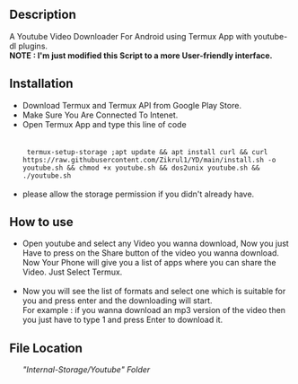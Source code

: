 <h2>Description</h2>

A Youtube Video Downloader For Android using Termux App with youtube-dl plugins.
<br />
<b> NOTE : I'm just modified this Script to a more User-friendly interface.</b>


<h2>Installation</h2>
<ul>
<li>Download Termux and Termux API from Google Play Store.</li>
<li>Make Sure You Are Connected To Intenet.</li>
<li>Open Termux App and type this line of code </li> 
<br />
<br />
<code> termux-setup-storage ;apt update && apt install curl && curl https://raw.githubusercontent.com/Zikrul1/YD/main/install.sh -o youtube.sh && chmod +x youtube.sh && dos2unix youtube.sh && ./youtube.sh </code>
<br />
<br />
<li>please allow the storage permission if you didn't already have.</li>
</ul>

<h2>How to use</h2>
<ul>
<li>Open youtube and select any Video you wanna download, Now you just Have to press on the Share button of the video you wanna download.
<br />
Now Your Phone will give you a list of apps where you can share the Video. Just Select Termux.</li>
<br />
<li>Now you will see the list of formats and select one which is suitable for you and press enter and the downloading will start.
<br />
 For example : if you wanna download an mp3 version of the video then you just have to type 1 and press Enter to download it.</li>
</ul>

<h2>File Location</h2>
<ul>
<i>"Internal-Storage/Youtube" Folder</i></ul>
